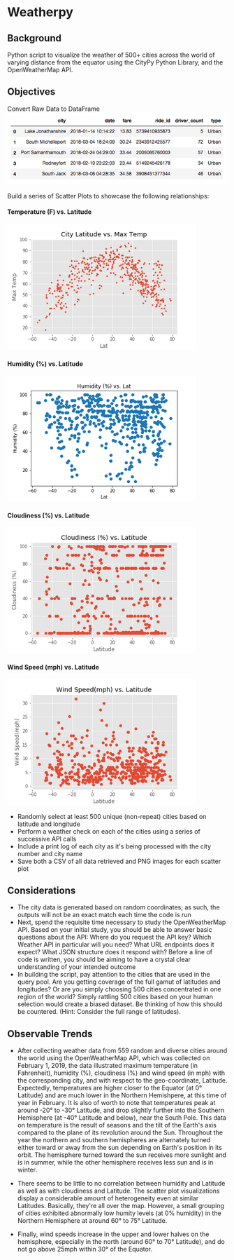 # Weatherpy

## Background 
Python script to visualize the weather of 500+ cities across the world of varying distance from the equator using the CityPy Python Library, and the OpenWeatherMap API.

## Objectives
Convert Raw Data to DataFrame
![Alt Tag](https://github.com/PetraLee2019/Weatherpy/blob/master/Images/Merged-Dataframe_Dataset.png?raw=true)

Build a series of Scatter Plots to showcase the following relationships:

#### Temperature (F) vs. Latitude
![Alt Tag](https://github.com/PetraLee2019/Weatherpy/blob/master/Images/Max_Temp.png?raw=true)
#### Humidity (%) vs. Latitude
![Alt Tag](https://github.com/PetraLee2019/Weatherpy/blob/master/Images/Humidity.png?raw=true)
#### Cloudiness (%) vs. Latitude
![Alt Tag](https://github.com/PetraLee2019/Weatherpy/blob/master/Images/Cloudiness.png?raw=true)
#### Wind Speed (mph) vs. Latitude
![Alt Tag](https://github.com/PetraLee2019/Weatherpy/blob/master/Images/Wind_Speed.png?raw=true)
- Randomly select at least 500 unique (non-repeat) cities based on latitude and longitude
- Perform a weather check on each of the cities using a series of successive API calls
- Include a print log of each city as it's being processed with the city number and city name
- Save both a CSV of all data retrieved and PNG images for each scatter plot

## Considerations
- The city data is generated based on random coordinates; as such, the outputs will not be an exact match each time the code is run
- Next, spend the requisite time necessary to study the OpenWeatherMap API. Based on your initial study, you should be able to answer basic questions about the API: Where do you request the API key? Which Weather API in particular will you need? What URL endpoints does it expect? What JSON structure does it respond with? Before a line of code is written, you should be aiming to have a crystal clear understanding of your intended outcome
- In building the script, pay attention to the cities that are used in the query pool. Are you getting coverage of the full gamut of latitudes and longitudes? Or are you simply choosing 500 cities concentrated in one region of the world? Simply rattling 500 cities based on your human selection would create a biased dataset. Be thinking of how this should be countered. (Hint: Consider the full range of latitudes).

## Observable Trends
- After collecting weather data from 559 random and diverse cities around the world using the OpenWeatherMap API, which was collected on February 1, 2019, the data illustrated maximum temperature (in Fahrenheit), humidity (%), cloudiness (%) and wind speed (in mph) with the corresponding city, and with respect to the geo-coordinate, Latitude. Expectedly, temperatures are higher closer to the Equator (at 0° Latitude) and are much lower in the Northern Hemishpere, at this time of year in February. It is also of worth to note that temperatures peak at around -20° to -30° Latitude, and drop slightly further into the Southern Hemisphere (at -40° Latitude and below), near the South Pole. This data on temperature is the result of seasons and the tilt of the Earth's axis compared to the plane of its revolution around the Sun. Throughout the year the northern and southern hemispheres are alternately turned either toward or away from the sun depending on Earth's position in its orbit. The hemisphere turned toward the sun receives more sunlight and is in summer, while the other hemisphere receives less sun and is in winter.

- There seems to be little to no correlation between humidity and Latitude as well as with cloudiness and Latitude. The scatter plot visualizations display a considerable amount of heterogeneity even at similar Latitudes. Basically, they're all over the map. However, a small grouping of cities exhibited abnormally low humity levels (at 0% humidity) in the Northern Hemisphere at around 60° to 75° Latitude.

- Finally, wind speeds increase in the upper and lower halves on the hemisphere, especially in the north (around 60° to 70° Latitude), and do not go above 25mph within 30° of the Equator.
